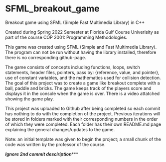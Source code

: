 # SFML_breakout_game
Breakout game using SFML (Simple Fast Multimedia Library) in C++

Created during Spring 2022 Semester at Florida Gulf Course Univerisity as part of the course COP 2001: Programming Methodologies.

This game was created using SFML (Simple and Fast Multimedia Library). The program can not be run without having the library installed, therefore there is no corresponding github-page.

The game consists of concepts including functions, loops, switch statements, header files, pointers, pass by: {reference, value, and pointer}, use of constant variables, and the mathematics used for collision detection.
The goal of this project was to create a game like breakout complete with a ball, paddle and bricks. The game keeps track of the players score and displays it in the console when the game is over. There is a video attatched showing the game play.

This project was uploaded to Github after being completed so each commit has nothing to do with the completion of the project. Previous iterations will be stored in folders marked with their corresponding numbers in the order of which they were completed. Each folder has their own README.md page explaining the general changes/updates to the game.

Note: an initial template was given to begin the project; a small chunk of the code was written by the professor of the course.

*****************Ignore 2nd commit desciription********************
